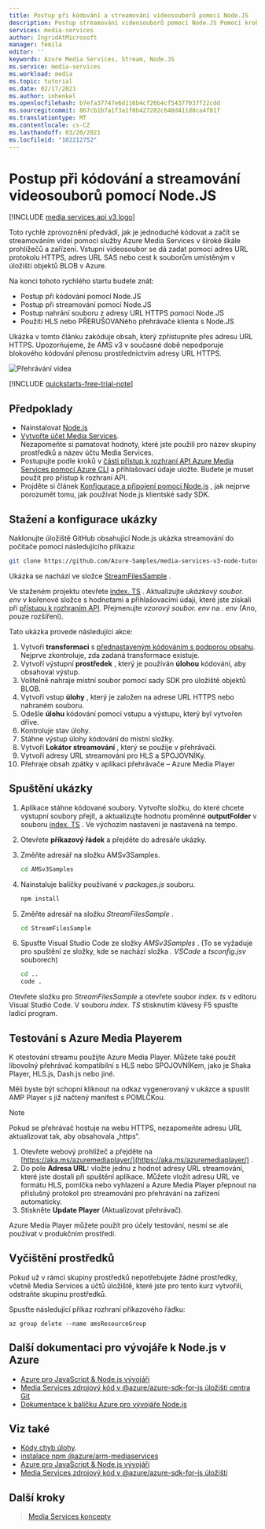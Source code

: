 ```yaml
---
title: Postup při kódování a streamování videosouborů pomocí Node.JS
description: Postup streamování videosouborů pomocí Node.JS Pomocí kroků v tomto kurzu vytvoříte nový účet Azure Media Services, zakódujete soubor a Streamujte ho do Azure Media Player.
services: media-services
author: IngridAtMicrosoft
manager: femila
editor: ''
keywords: Azure Media Services, Stream, Node.JS
ms.service: media-services
ms.workload: media
ms.topic: tutorial
ms.date: 02/17/2021
ms.author: inhenkel
ms.openlocfilehash: b7efa37747e6d116b4cf26b4cf54377037f22cdd
ms.sourcegitcommit: 867cb1b7a1f3a1f0b427282c648d411d0ca4f81f
ms.translationtype: MT
ms.contentlocale: cs-CZ
ms.lasthandoff: 03/20/2021
ms.locfileid: "102212752"
---
```

# <a name="how-to-encode-and-stream-video-files-with-nodejs"></a>Postup při kódování a streamování videosouborů pomocí Node.JS

[!INCLUDE [media services api v3 logo](./includes/v3-hr.md)]

Toto rychlé zprovoznění předvádí, jak je jednoduché kódovat a začít se streamováním videí pomocí služby Azure Media Services v široké škále prohlížečů a zařízení. Vstupní videosoubor se dá zadat pomocí adres URL protokolu HTTPS, adres URL SAS nebo cest k souborům umístěným v úložišti objektů BLOB v Azure.

Na konci tohoto rychlého startu budete znát:

- Postup při kódování pomocí Node.JS
- Postup při streamování pomocí Node.JS
- Postup nahrání souboru z adresy URL HTTPS pomocí Node.JS
- Použití HLS nebo PŘERUŠOVANého přehrávače klienta s Node.JS

Ukázka v tomto článku zakóduje obsah, který zpřístupníte přes adresu URL HTTPS. Upozorňujeme, že AMS v3 v současné době nepodporuje blokového kódování přenosu prostřednictvím adresy URL HTTPS.

![Přehrávání videa](./media/stream-files-nodejs-quickstart/final-video.png)

[!INCLUDE [quickstarts-free-trial-note](../../../includes/quickstarts-free-trial-note.md)]

## <a name="prerequisites"></a>Předpoklady

- Nainstalovat [Node.js](https://nodejs.org/en/download/)
- [Vytvořte účet Media Services](./create-account-howto.md).<br/>Nezapomeňte si pamatovat hodnoty, které jste použili pro název skupiny prostředků a název účtu Media Services.
- Postupujte podle kroků v [části přístup k rozhraní API Azure Media Services pomocí Azure CLI](./access-api-howto.md) a přihlašovací údaje uložte. Budete je muset použít pro přístup k rozhraní API.
- Projděte si článek [Konfigurace a připojení pomocí Node.js](./configure-connect-nodejs-howto.md) , jak nejprve porozumět tomu, jak používat Node.js klientské sady SDK.

## <a name="download-and-configure-the-sample"></a>Stažení a konfigurace ukázky

Naklonujte úložiště GitHub obsahující Node.js ukázka streamování do počítače pomocí následujícího příkazu:  

 ```bash
 git clone https://github.com/Azure-Samples/media-services-v3-node-tutorials.git
 ```

Ukázka se nachází ve složce [StreamFilesSample](https://github.com/Azure-Samples/media-services-v3-node-tutorials/tree/master/AMSv3Samples/StreamFilesSample) .

Ve staženém projektu otevřete [index. TS](https://github.com/Azure-Samples/media-services-v3-node-tutorials/blob/master/AMSv3Samples/StreamFilesSample/index.ts) . Aktualizujte *ukázkový soubor. env* v kořenové složce s hodnotami a přihlašovacími údaji, které jste získali při [přístupu k rozhraním API](./access-api-howto.md). Přejmenujte *vzorový soubor. env* na *. env* (Ano, pouze rozšíření).

Tato ukázka provede následující akce:

1. Vytvoří **transformaci** s [přednastaveným kódováním s podporou obsahu](./content-aware-encoding.md). Nejprve zkontroluje, zda zadaná transformace existuje.
1. Vytvoří výstupní **prostředek** , který je používán **úlohou** kódování, aby obsahoval výstup.
1. Volitelně nahraje místní soubor pomocí sady SDK pro úložiště objektů BLOB.
1. Vytvoří vstup **úlohy** , který je založen na adrese URL HTTPS nebo nahraném souboru.
1. Odešle **úlohu** kódování pomocí vstupu a výstupu, který byl vytvořen dříve.
1. Kontroluje stav úlohy.
1. Stáhne výstup úlohy kódování do místní složky.
1. Vytvoří **Lokátor streamování** , který se použije v přehrávači.
1. Vytvoří adresy URL streamování pro HLS a SPOJOVNÍKy.
1. Přehraje obsah zpátky v aplikaci přehrávače – Azure Media Player

## <a name="run-the-sample"></a>Spuštění ukázky

1. Aplikace stáhne kódované soubory. Vytvořte složku, do které chcete výstupní soubory přejít, a aktualizujte hodnotu proměnné **outputFolder** v souboru [index. TS](https://github.com/Azure-Samples/media-services-v3-node-tutorials/blob/master/AMSv3Samples/StreamFilesSample/index.js#L59) . Ve výchozím nastavení je nastavená na tempo.
1. Otevřete **příkazový řádek** a přejděte do adresáře ukázky.
1. Změňte adresář na složku AMSv3Samples.

    ```bash
    cd AMSv3Samples
    ```

1. Nainstaluje balíčky používané v *packages.js* souboru.

    ```bash
    npm install 
    ```

1. Změňte adresář na složku *StreamFilesSample* .

    ```bash
    cd StreamFilesSample
    ```

1. Spusťte Visual Studio Code ze složky *AMSv3Samples* . (To se vyžaduje pro spuštění ze složky, kde se nachází složka *. VSCode* a *tsconfig.jsv* souborech)

    ```bash
    cd ..
    code .
    ```

Otevřete složku pro *StreamFilesSample* a otevřete soubor *index. ts* v editoru Visual Studio Code.
V souboru *index. TS* stisknutím klávesy F5 spusťte ladicí program.

## <a name="test-with-azure-media-player"></a>Testování s Azure Media Playerem

K otestování streamu použijte Azure Media Player. Můžete také použít libovolný přehrávač kompatibilní s HLS nebo SPOJOVNÍKem, jako je Shaka Player, HLS.js, Dash.js nebo jiné.

Měli byste být schopni kliknout na odkaz vygenerovaný v ukázce a spustit AMP Player s již načtený manifest s POMLČKou.

> [!NOTE]
> Pokud se přehrávač hostuje na webu HTTPS, nezapomeňte adresu URL aktualizovat tak, aby obsahovala „https“. 

1. Otevřete webový prohlížeč a přejděte na [https://aka.ms/azuremediaplayer/](https://aka.ms/azuremediaplayer/) .
2. Do pole **Adresa URL:** vložte jednu z hodnot adresy URL streamování, které jste dostali při spuštění aplikace. Můžete vložit adresu URL ve formátu HLS, pomlčka nebo vyhlazení a Azure Media Player přepnout na příslušný protokol pro streamování pro přehrávání na zařízení automaticky.
3. Stiskněte **Update Player** (Aktualizovat přehrávač).

Azure Media Player můžete použít pro účely testování, nesmí se ale používat v produkčním prostředí.

## <a name="clean-up-resources"></a>Vyčištění prostředků

Pokud už v rámci skupiny prostředků nepotřebujete žádné prostředky, včetně Media Services a účtů úložiště, které jste pro tento kurz vytvořili, odstraňte skupinu prostředků.

Spusťte následující příkaz rozhraní příkazového řádku:

```azurecli
az group delete --name amsResourceGroup
```

## <a name="more-developer-documentation-for-nodejs-on-azure"></a>Další dokumentaci pro vývojáře k Node.js v Azure

- [Azure pro JavaScript & Node.js vývojáři](/azure/developer/javascript/)
- [Media Services zdrojový kód v @azure/azure-sdk-for-js úložišti centra Git](https://github.com/Azure/azure-sdk-for-js/tree/master/sdk/mediaservices/arm-mediaservices)
- [Dokumentace k balíčku Azure pro vývojáře Node.js](/javascript/api/overview/azure/)

## <a name="see-also"></a>Viz také

- [Kódy chyb úlohy](/rest/api/media/jobs/get#joberrorcode).
- [instalace npm @azure/arm-mediaservices](https://www.npmjs.com/package/@azure/arm-mediaservices)
- [Azure pro JavaScript & Node.js vývojáři](/azure/developer/javascript/)
- [Media Services zdrojový kód v @azure/azure-sdk-for-js úložišti](https://github.com/Azure/azure-sdk-for-js/tree/master/sdk/mediaservices/arm-mediaservices)

## <a name="next-steps"></a>Další kroky

> [Media Services koncepty](concepts-overview.md)
